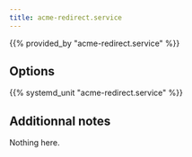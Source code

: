 ```yaml
---
title: acme-redirect.service
---
```


{{% provided_by "acme-redirect.service" %}}

## Options

{{% systemd_unit "acme-redirect.service" %}}

## Additionnal notes

Nothing here.